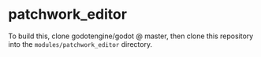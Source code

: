 # patchwork_editor

To build this, clone godotengine/godot @ master, then clone this repository into the `modules/patchwork_editor` directory.
